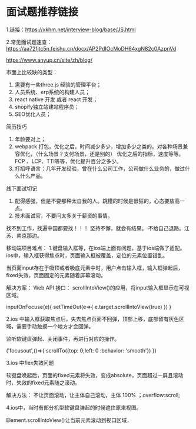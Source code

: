 # 面试题推荐链接

1.链接：https://xkhm.net/interview-blog/base/JS.html

2.常见面试题速查：https://aa72fjtc5n.feishu.cn/docx/AP2PdIOcMoDH64xgN82c0AzpnVd

https://www.anyup.cn/site/zh/blog/

市面上比较缺的类型：
1. 需要有一些three.js 经验的管理平台；
2. 人员系统、erp系统的构建人员；
3. react native 开发 或者 react 开发；
4. shopify独立站建站程序员；
5. SEO优化人员；


简历技巧
1. 年龄要对上；
2. webpack 打包，优化之后，时间减少多少，增加多少之类的。对各种场景兼容优化，（什么场景？支付场景，还是别的）
优化之后的指标，速度等等。FCP 、LCP、TTI等等，优化提升百分之多少。
3. 打招呼语言：几年开发经验，曾在什么公司工作，公司做什么业务的，做过什么什么产品。



线下面试切记
1. 配得感强，但是不要那种太自我的人。跳槽的时候是很狂的，心态要放高一点。
2. 技术面试官，不要问太多关于薪资的事情。

找不到工作，找遍中国都要找！！！
坚持不懈，就会有结果。 不给自己退路。江苏、南京那边。

移动端项目难点：
1.键盘输入框等，在ios端上面有问题，基于ios端做了适配。
ios中，输入框获得焦点时，页面输入框被覆盖，定位的元素位置错乱。

当页面input存在于吸顶或者吸底元素中时，用户点击输入框，输入框弹起后，fixed失效，页面固定的元素随着屏幕滚动。

解决方案：
Web API 接口： scrollIntoView()的应用，将input输入框显示在可视区域。

inputOnFocuse(e){
    setTimeOut(e=>{
        e.target.scrollIntoView(true)
    })
}

2.ios 中输入框获取焦点后，失去焦点页面不回弹，顶部上移，底部留有灰色区域，需要手动触摸一个地方才会回弹。

监听软键盘弹起、关闭事件，再进行对应的操作。

('focusout',()=>{
    scrollTo({top: 0;left: 0 :behavior: 'smooth'})
})

3.ios 中flex失效问题

软键盘唤起后，页面的fixed元素将失效，变成absolute，页面超过一屏且滚动时，失效的fixed元素随之滚动。

解决方法： 不让页面滚动，让主体自己滚动，主体 100% ；overflow:scroll;

4.ios中，当时有部分机型软键盘弹起的时候遮住原来视图。

Element.scrollIntoView()让当前元素滚动到视口区域，
